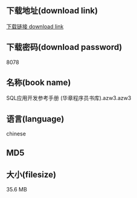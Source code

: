 ## 下载地址(download link)
[下载链接 download link](https://voluble-croquembouche-d321dc.netlify.app/?s=SQL%E5%BA%94%E7%94%A8%E5%BC%80%E5%8F%91%E5%8F%82%E8%80%83%E6%89%8B%E5%86%8C+%28%E5%8D%8E%E7%AB%A0%E7%A8%8B%E5%BA%8F%E5%91%98%E4%B9%A6%E5%BA%93%29.azw3)

## 下载密码(download password)
8078

## 名称(book name)
SQL应用开发参考手册 (华章程序员书库).azw3.azw3

## 语言(language)
chinese

## MD5


## 大小(filesize)
35.6 MB
